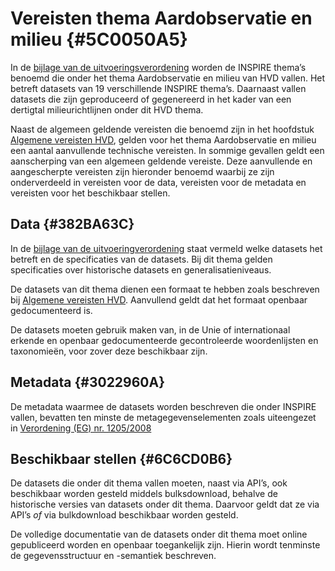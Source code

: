 # Vereisten thema Aardobservatie en milieu {#5C0050A5}

In de <a href='https://eur-lex.europa.eu/legal-content/NL/TXT/HTML/?uri=CELEX:32023R0138#d1e32-48-1' target='_blank'> bijlage van de uitvoeringsverordening</a> worden de INSPIRE thema’s benoemd die onder het thema Aardobservatie en milieu van HVD vallen. Het betreft datasets van 19 verschillende INSPIRE thema’s. Daarnaast vallen datasets die zijn geproduceerd of gegenereerd in het kader van een dertigtal milieurichtlijnen onder dit HVD thema.<br/>

Naast de algemeen geldende vereisten die benoemd zijn in het hoofdstuk <a href='#207C051B'>Algemene vereisten HVD</a>, gelden voor het thema Aardobservatie en milieu een aantal aanvullende technische vereisten. In sommige gevallen geldt een aanscherping van een algemeen geldende vereiste. Deze aanvullende en aangescherpte vereisten zijn hieronder benoemd waarbij ze zijn onderverdeeld in vereisten voor de data, vereisten voor de metadata en vereisten voor het beschikbaar stellen.<br/>

## Data {#382BA63C}

In de <a href='https://eur-lex.europa.eu/legal-content/NL/TXT/HTML/?uri=CELEX:32023R0138#d1e32-48-1' target='_blank'>bijlage van de uitvoeringverordening</a> staat vermeld welke datasets het betreft en de specificaties van de datasets. Bij dit thema gelden specificaties over historische datasets en generalisatieniveaus. <br/>

De datasets van dit thema dienen een formaat te hebben zoals beschreven bij <a href='#120E3368'>Algemene vereisten HVD</a>. Aanvullend geldt dat het formaat openbaar gedocumenteerd is.<br/>

De datasets moeten gebruik maken van, in de Unie of internationaal erkende en openbaar gedocumenteerde gecontroleerde woordenlijsten en taxonomieën, voor zover deze beschikbaar zijn.<br/>

## Metadata {#3022960A}

De metadata waarmee de datasets worden beschreven die onder INSPIRE vallen, bevatten ten minste de metagegevenselementen zoals uiteengezet in <a href='https://eur-lex.europa.eu/legal-content/NL/TXT/HTML/?uri=CELEX:32008R1205' target='_blank'>Verordening (EG) nr. 1205/2008</a><br/>

## Beschikbaar stellen {#6C6CD0B6}

De datasets die onder dit thema vallen moeten, naast via API’s, ook beschikbaar worden gesteld middels bulksdownload, behalve de historische versies van datasets onder dit thema. Daarvoor geldt dat ze via API’s <i>of</i> via bulkdownload beschikbaar worden gesteld.

De volledige documentatie van de datasets onder dit thema moet online gepubliceerd worden en openbaar toegankelijk zijn. Hierin wordt tenminste de gegevensstructuur en -semantiek beschreven.<br/>
